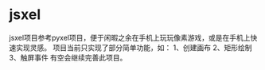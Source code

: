 # jsxel
jsxel项目参考pyxel项目，便于闲暇之余在手机上玩玩像素游戏，或是在手机上快速实现灵感。
项目当前只实现了部分简单功能，如：
1、创建画布
2、矩形绘制
3、触屏事件
有空会继续完善此项目。

